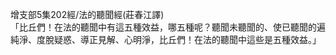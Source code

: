 增支部5集202經/法的聽聞經(莊春江譯)  
「比丘們！在法的聽聞中有這五種效益，哪五種呢？聽聞未聽聞的、使已聽聞的遍純淨、度脫疑惑、導正見解、心明淨，比丘們！在法的聽聞中這些是五種效益。」  
  
  
